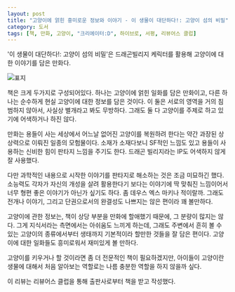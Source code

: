 ```yaml
---
layout: post
title: "고양이에 얽힌 흥미로운 정보와 이야기 - 이 생물이 대단하다!: 고양이 섬의 비밀"
category: 도서
tags: [책, 만화, 고양이, "크리에이터:D", 하이브로, 서평, 리뷰어스 클럽]
---
```


'이 생물이 대단하다!: 고양이 섬의 비밀'은
드래곤빌리지 케릭터를 활용해
고양이에 대한 이야기를 담은 만화다.

![표지](https://lh3.googleusercontent.com/hjjgJb8wC8Jr7NAOzlEFVTxANNHFpm7H2iIlPrZe3ruK5ZIKgxlIySSN93oCgrZthZH-74vekIwsUw=s480)

책은 크게 두가지로 구성되어있다.
하나는 고양이에 얽힌 일화를 담은 만화이고,
다른 하나는 순수하게 현실 고양이에 대한 정보를 담은 것이다.
이 둘은 서로의 영역을 거의 침범하지 않아서,
사실상 별개라고 봐도 무방하다.
그래도 둘 다 고양이를 주제로 하고 있기에 어색하거나 하진 않다.

만화는 용들이 사는 세상에서 어느날 없어진 고양이를 복원하려 한다는
약간 과장된 상상력으로 이뤄진 일종의 모험물이다.
소재가 소재다보니 SF적인 느낌도 있고
용들이 사용하는 신비한 힘이 판타지 느낌을 주기도 한다.
드래곤 빌리지라는 IP도 어색하지 않게 잘 사용했다.

다만 과학적인 내용으로 시작한 이야기를
판타지로 해소하는 것은 조금 미묘하긴 했다.
소능력도 각자가 자신의 개성을 살려 활용한다기 보다는
이야기에 딱 맞춰진 느낌이어서
너무 형편 좋은 이야기가 아닌가 싶기도 하다.
좀 데우스 엑스 마키나 적이랄까.
그래도 전개나 이야기, 그리고 단권으로서의 완결성도 나쁘지는 않은 편이라 꽤 볼만하다.

고양이에 관한 정보는, 책이 상당 부분을 만화에 할애했기 때문에, 그 분량이 많지는 않다.
그게 지식서라는 측면에서는 아쉬움도 느끼게 하는데,
그래도 주변에서 흔히 볼 수 있는 고양이의 종류에서부터 생태까지
기본적이라 할만한 것들을 잘 담은 편이다.
고양이에 대한 일화들도 흥미로워서 재미있게 볼 만하다.

고양이를 키우거나 할 것이라면 좀 더 전문적인 책이 필요하겠지만,
아이들이 고양이란 생물에 대해서 처음 알아보는 역할로는
나름 충분한 역할을 하지 않을까 싶다.



<div class="im im-info">
이 리뷰는 리뷰어스 클럽을 통해 출판사로부터 책을 받고 작성했다.
</div>
